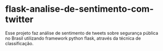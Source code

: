 # flask-analise-de-sentimento-com-twitter
Esse projeto faz análise de sentimento de tweets sobre segurança pública no Brasil utilizando framework python flask, através da técnica de classificação.
